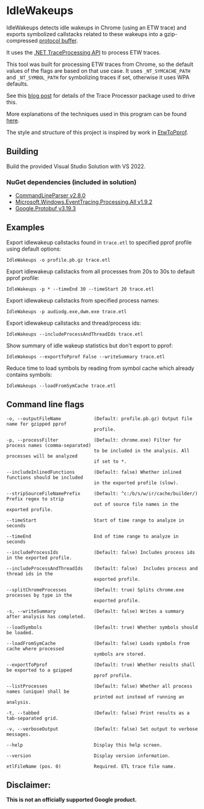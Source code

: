 # IdleWakeups

IdleWakeups detects idle wakeups in Chrome (using an ETW trace) and exports symbolized callstacks
related to these wakeups into a gzip-compressed [protocol buffer](https://github.com/google/pprof/blob/master/proto/profile.proto).

It uses the [.NET TraceProcessing API](https://www.nuget.org/packages/Microsoft.Windows.EventTracing.Processing.All)
to process ETW traces.

This tool was built for processing ETW traces from Chrome, so the default values
of the flags are based on that use case. It uses `_NT_SYMCACHE_PATH` and `_NT_SYMBOL_PATH` for
symbolizing traces if set, otherwise it uses WPA defaults.

See this [blog post](https://blogs.windows.com/windowsdeveloper/2019/05/09/announcing-traceprocessor-preview-0-1-0/) for details of the Trace Processor package used to drive this.

More explanations of the techniques used in this program can be found [here](https://randomascii.wordpress.com/2020/01/05/bulk-etw-trace-analysis-in-c/).

The style and structure of this project is inspired by work in [EtwToPprof](https://github.com/google/EtwToPprof).

## Building

Build the provided Visual Studio Solution with VS 2022.

### NuGet dependencies (included in solution)
- [CommandLineParser v2.8.0](https://www.nuget.org/packages/CommandLineParser/2.8.0)
- [Microsoft.Windows.EventTracing.Processing.All v1.9.2](https://www.nuget.org/packages/Microsoft.Windows.EventTracing.Processing.All/1.9.2)
- [Google.Protobuf v3.19.3](https://www.nuget.org/packages/Google.Protobuf/3.19.3)

## Examples

Export idlewakeup callstacks found in `trace.etl` to specified pprof profile using default options:

    IdleWakeups -o profile.pb.gz trace.etl
  
Export idlewakeup callstacks from all processes from 20s to 30s to default pprof profile:

    IdleWakeups -p * --timeEnd 30 --timeStart 20 trace.etl

Export idlewakeup callstacks from specified process names:

    IdleWakeups -p audiodg.exe,dwm.exe trace.etl

Export idlewakeup callstacks and thread/process ids:

    IdleWakeups --includeProcessAndThreadIds trace.etl

Show summary of idle wakeup statistics but don't export to pprof:

    IdleWakeups --exportToPprof False --writeSummary trace.etl

Reduce time to load symbols by reading from symbol cache which already contains symbols:

    IdleWakeups --loadFromSymCache trace.etl

## Command line flags

    -o, --outputFileName            (Default: profile.pb.gz) Output file name for gzipped pprof
                                    profile.

    -p, --processFilter             (Default: chrome.exe) Filter for process names (comma-separated)
                                    to be included in the analysis. All processes will be analyzed
                                    if set to *.

    --includeInlinedFunctions       (Default: false) Whether inlined functions should be included
                                    in the exported profile (slow).

    --stripSourceFileNamePrefix     (Default: ^c:/b/s/w/ir/cache/builder/) Prefix regex to strip
                                    out of source file names in the exported profile.

    --timeStart                     Start of time range to analyze in seconds

    --timeEnd                       End of time range to analyze in seconds

    --includeProcessIds             (Default: false) Includes process ids in the exported profile.

    --includeProcessAndThreadIds    (Default: false)  Includes process and thread ids in the
                                    exported profile.

    --splitChromeProcesses          (Default: true) Splits chrome.exe processes by type in the
                                    exported profile.

    -s, --writeSummary              (Default: false) Writes a summary after analysis has completed.
                                    
    --loadSymbols                   (Default: true) Whether symbols should be loaded.

    --loadFromSymCache              (Default: false) Loads symbols from cache where processed
                                    symbols are stored.

    --exportToPprof                 (Default: true) Whether results shall be exported to a gzipped
                                    pprof profile.

    --listProcesses                 (Default: false) Whether all process names (unique) shall be
                                    printed out instead of running an analysis.

    -t, --tabbed                    (Default: false) Print results as a tab-separated grid.

    -v, --verboseOutput             (Default: false) Set output to verbose messages.

    --help                          Display this help screen.

    --version                       Display version information.

    etlFileName (pos. 0)            Required. ETL trace file name.

## Disclaimer:

**This is not an officially supported Google product.**
